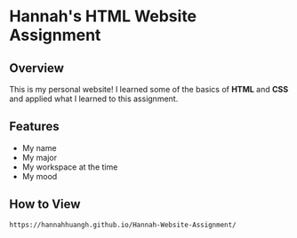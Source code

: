 # Hannah's HTML Website Assignment
## Overview
This is my personal website! I learned some of the basics of **HTML** and **CSS** and applied what I learned to this assignment.

## Features
- My name
- My major
- My workspace at the time
- My mood

## How to View
   ```bash
   https://hannahhuangh.github.io/Hannah-Website-Assignment/
